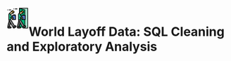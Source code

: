 <img src="https://github.com/Injamam001/SQL_DataCleaning_EDA/blob/main/layoff_icon.png" alt="Layoff Icon" width="50" align="left"/>

# World Layoff Data: SQL Cleaning and Exploratory Analysis

